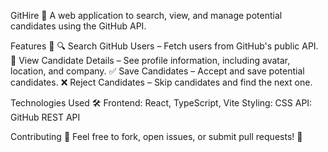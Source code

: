 GitHire 🚀
A web application to search, view, and manage potential candidates using the GitHub API.

Features 🌟
🔍 Search GitHub Users – Fetch users from GitHub's public API.
👤 View Candidate Details – See profile information, including avatar, location, and company.
✅ Save Candidates – Accept and save potential candidates.
❌ Reject Candidates – Skip candidates and find the next one.

Technologies Used 🛠
Frontend: React, TypeScript, Vite
Styling: CSS
API: GitHub REST API

Contributing 🤝
Feel free to fork, open issues, or submit pull requests! 🚀